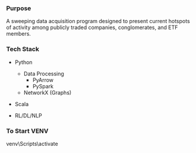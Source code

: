 ### Purpose
A sweeping data acquisition program designed to present current hotspots of activity among publicly traded companies, conglomerates, and ETF members.

### Tech Stack
- Python
    - Data Processing 
        - PyArrow
        - PySpark
    - NetworkX (Graphs)
- Scala


- RL/DL/NLP
### To Start VENV
venv\Scripts\activate